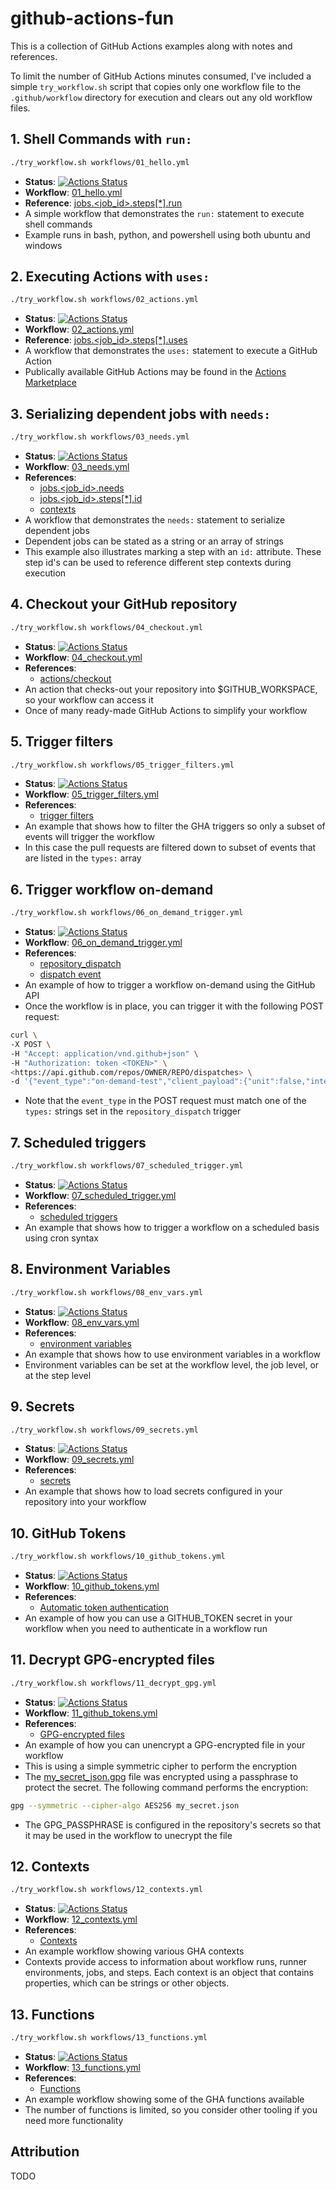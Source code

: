 # github-actions-fun

This is a collection of GitHub Actions examples along with notes and references.

To limit the number of GitHub Actions minutes consumed, I've included a
simple `try_workflow.sh` script that copies only one workflow file to the
`.github/workflow` directory for execution and clears out any old workflow
files.

## 1. Shell Commands with `run:`

```bash
./try_workflow.sh workflows/01_hello.yml
```

* **Status**: [![Actions Status](https://github.com/netserf/github-actions-fun/workflows/Shell%20Commands/badge.svg)](https://github.com/netserf/github-actions-fun/actions)
* **Workflow**: [01_hello.yml](workflows/01_hello.yml)
* **Reference**: [jobs.<job_id>.steps[*].run](https://docs.github.com/en/actions/using-workflows/workflow-syntax-for-github-actions#jobsjob_idstepsrun)
* A simple workflow that demonstrates the `run:` statement to execute shell
  commands
* Example runs in bash, python, and powershell using both ubuntu and windows

## 2. Executing Actions with `uses:`

```bash
./try_workflow.sh workflows/02_actions.yml
```

* **Status**: [![Actions Status](https://github.com/netserf/github-actions-fun/workflows/Actions%20Workflow/badge.svg)](https://github.com/netserf/github-actions-fun/actions)
* **Workflow**: [02_actions.yml](workflows/02_actions.yml)
* **Reference**: [jobs.<job_id>.steps[*].uses](https://docs.github.com/en/actions/using-workflows/workflow-syntax-for-github-actions#jobsjob_idstepsuses)
* A workflow that demonstrates the `uses:` statement to execute a GitHub Action
* Publically available GitHub Actions may be found in the [Actions Marketplace](https://github.com/marketplace?type=actions)

## 3. Serializing dependent jobs with `needs:`

```bash
./try_workflow.sh workflows/03_needs.yml
```

* **Status**: [![Actions Status](https://github.com/netserf/github-actions-fun/workflows/Sequential%20Jobs/badge.svg)](https://github.com/netserf/github-actions-fun/actions)
* **Workflow**: [03_needs.yml](workflows/03_needs.yml)
* **References**:
  * [jobs.<job_id>.needs](https://docs.github.com/en/actions/using-workflows/workflow-syntax-for-github-actions#jobsjob_idneeds)
  * [jobs.<job_id>.steps[*].id](https://docs.github.com/en/actions/using-workflows/workflow-syntax-for-github-actions#jobsjob_idstepsid)
  * [contexts](https://docs.github.com/en/actions/learn-github-actions/contexts)
* A workflow that demonstrates the `needs:` statement to serialize dependent jobs
* Dependent jobs can be stated as a string or an array of strings
* This example also illustrates marking a step with an `id:` attribute. These
  step id's can be used to reference different step contexts during execution

## 4. Checkout your GitHub repository

```bash
./try_workflow.sh workflows/04_checkout.yml
```

* **Status**: [![Actions Status](https://github.com/netserf/github-actions-fun/workflows/Checkout%20Demo/badge.svg)](https://github.com/netserf/github-actions-fun/actions)
* **Workflow**: [04_checkout.yml](workflows/04_checkout.yml)
* **References**:
  * [actions/checkout](https://github.com/actions/checkout)
* An action that checks-out your repository into $GITHUB_WORKSPACE, so your
  workflow can access it
* Once of many ready-made GitHub Actions to simplify your workflow

## 5. Trigger filters

```bash
./try_workflow.sh workflows/05_trigger_filters.yml
```

* **Status**: [![Actions Status](https://github.com/netserf/github-actions-fun/workflows/Trigger%20Filters/badge.svg)](https://github.com/netserf/github-actions-fun/actions)
* **Workflow**: [05_trigger_filters.yml](workflows/05_trigger_filters.yml)
* **References**:
  * [trigger filters](https://docs.github.com/en/actions/using-workflows/triggering-a-workflow#using-filters)
* An example that shows how to filter the GHA triggers so only a subset of
  events will trigger the workflow
* In this case the pull requests are filtered down to subset of events that are
  listed in the `types:` array

## 6. Trigger workflow on-demand

```bash
./try_workflow.sh workflows/06_on_demand_trigger.yml
```

* **Status**: [![Actions Status](https://github.com/netserf/github-actions-fun/workflows/On%20Demand%20Trigger/badge.svg)](https://github.com/netserf/github-actions-fun/actions)
* **Workflow**: [06_on_demand_trigger.yml](workflows/06_on_demand_trigger.yml)
* **References**:
  * [repository_dispatch](https://docs.github.com/en/actions/reference/events-that-trigger-workflows#repository_dispatch)
  * [dispatch event](https://docs.github.com/en/rest/repos/repos#create-a-repository-dispatch-event)
* An example of how to trigger a workflow on-demand using the GitHub API
* Once the workflow is in place, you can trigger it with the following POST
  request:

```bash
curl \
-X POST \
-H "Accept: application/vnd.github+json" \
-H "Authorization: token <TOKEN>" \
<https://api.github.com/repos/OWNER/REPO/dispatches> \
-d '{"event_type":"on-demand-test","client_payload":{"unit":false,"integration":true}}'
```

* Note that the `event_type` in the POST request must match one of the `types:`
  strings set in the `repository_dispatch` trigger

## 7. Scheduled triggers

```bash
./try_workflow.sh workflows/07_scheduled_trigger.yml
```

* **Status**: [![Actions Status](https://github.com/netserf/github-actions-fun/workflows/Scheduled%20Trigger/badge.svg)](https://github.com/netserf/github-actions-fun/actions)
* **Workflow**: [07_scheduled_trigger.yml](workflows/07_scheduled_trigger.yml)
* **References**:
  * [scheduled triggers](https://docs.github.com/en/actions/using-workflows/events-that-trigger-workflows#schedule)
* An example that shows how to trigger a workflow on a scheduled basis using
  cron syntax

## 8. Environment Variables

```bash
./try_workflow.sh workflows/08_env_vars.yml
```

* **Status**: [![Actions Status](https://github.com/netserf/github-actions-fun/workflows/Environment%20Variables/badge.svg)](https://github.com/netserf/github-actions-fun/actions)
* **Workflow**: [08_env_vars.yml](workflows/08_env_vars.yml)
* **References**:
  * [environment variables](https://docs.github.com/en/actions/learn-github-actions/environment-variables)
* An example that shows how to use environment variables in a workflow
* Environment variables can be set at the workflow level, the job level, or at
  the step level

## 9. Secrets

```bash
./try_workflow.sh workflows/09_secrets.yml
```

* **Status**: [![Actions Status](https://github.com/netserf/github-actions-fun/workflows/Secrets/badge.svg)](https://github.com/netserf/github-actions-fun/actions)
* **Workflow**: [09_secrets.yml](workflows/09_secrets.yml)
* **References**:
  * [secrets](https://docs.github.com/en/actions/security-guides/encrypted-secrets)
* An example that shows how to load secrets configured in your repository
  into your workflow

## 10. GitHub Tokens

```bash
./try_workflow.sh workflows/10_github_tokens.yml
```

* **Status**: [![Actions Status](https://github.com/netserf/github-actions-fun/workflows/GitHub%20Tokens/badge.svg)](https://github.com/netserf/github-actions-fun/actions)
* **Workflow**: [10_github_tokens.yml](workflows/10_github_tokens.yml)
* **References**:
  * [Automatic token authentication](https://docs.github.com/en/actions/security-guides/automatic-token-authentication)
* An example of how you can use a GITHUB_TOKEN secret in your workflow when
  you need to authenticate in a workflow run

## 11. Decrypt GPG-encrypted files

```bash
./try_workflow.sh workflows/11_decrypt_gpg.yml
```

* **Status**: [![Actions Status](https://github.com/netserf/github-actions-fun/workflows/Decrypt%20GPG/badge.svg)](https://github.com/netserf/github-actions-fun/actions)
* **Workflow**: [11_github_tokens.yml](workflows/11_github_tokens.yml)
* **References**:
  * [GPG-encrypted files](https://www.gnupg.org/gph/en/manual/x110.html)
* An example of how you can unencrypt a GPG-encrypted file in your workflow
* This is using a simple symmetric cipher to perform the encryption
* The [my_secret_json.gpg](my_secret_json.gpg) file was encrypted using a
  passphrase to protect the secret. The following command performs the
  encryption:

```bash
gpg --symmetric --cipher-algo AES256 my_secret.json
```

* The GPG_PASSPHRASE is configured in the repository's secrets so that it may
  be used in the workflow to unecrypt the file

## 12. Contexts

```bash
./try_workflow.sh workflows/12_contexts.yml
```

* **Status**: [![Actions Status](https://github.com/netserf/github-actions-fun/workflows/Contexts/badge.svg)](https://github.com/netserf/github-actions-fun/actions)
* **Workflow**: [12_contexts.yml](workflows/12_contexts.yml)
* **References**:
  * [Contexts](https://docs.github.com/en/actions/learn-github-actions/contexts)
* An example workflow showing various GHA contexts
* Contexts provide access to information about workflow runs, runner
  environments, jobs, and steps. Each context is an object that contains
  properties, which can be strings or other objects.

## 13. Functions

```bash
./try_workflow.sh workflows/13_functions.yml
```

* **Status**: [![Actions Status](https://github.com/netserf/github-actions-fun/workflows/Functions/badge.svg)](https://github.com/netserf/github-actions-fun/actions)
* **Workflow**: [13_functions.yml](workflows/13_functions.yml)
* **References**:
  * [Functions](https://docs.github.com/en/actions/learn-github-actions/expressions#functions)
* An example workflow showing some of the GHA functions available
* The number of functions is limited, so you consider other tooling if you need
  more functionality

## Attribution

TODO
